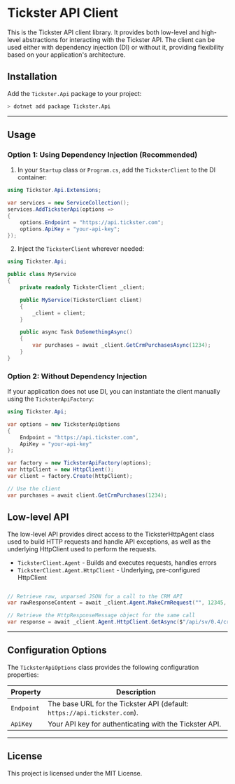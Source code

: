 # Tickster API Client

This is the Tickster API client library. It provides both low-level and high-level abstractions for interacting with the Tickster API. The client can be used either with dependency injection (DI) or without it, providing flexibility based on your application's architecture.

## Installation

Add the `Tickster.Api` package to your project:

```bash
> dotnet add package Tickster.Api
```

---

## Usage

### Option 1: Using Dependency Injection (Recommended)

1. In your `Startup` class or `Program.cs`, add the `TicksterClient` to the DI container:

```csharp
using Tickster.Api.Extensions;

var services = new ServiceCollection();
services.AddTicksterApi(options =>
{
    options.Endpoint = "https://api.tickster.com";
    options.ApiKey = "your-api-key";
});
```

2. Inject the `TicksterClient` wherever needed:

```csharp
using Tickster.Api;

public class MyService
{
    private readonly TicksterClient _client;

    public MyService(TicksterClient client)
    {
        _client = client;
    }

    public async Task DoSomethingAsync()
    {
        var purchases = await _client.GetCrmPurchasesAsync(1234);
    }
}
```

### Option 2: Without Dependency Injection

If your application does not use DI, you can instantiate the client manually using the `TicksterApiFactory`:

```csharp
using Tickster.Api;

var options = new TicksterApiOptions
{
    Endpoint = "https://api.tickster.com",
    ApiKey = "your-api-key"
};

var factory = new TicksterApiFactory(options);
var httpClient = new HttpClient();
var client = factory.Create(httpClient);

// Use the client
var purchases = await client.GetCrmPurchases(1234);
```

## Low-level API

The low-level API provides direct access to the TicksterHttpAgent class used to build HTTP requests and handle API exceptions, as well as the underlying HttpClient used to perform the requests.

 * `TicksterClient.Agent` - Builds and executes requests, handles errors
 * `TicksterClient.Agent.HttpClient` - Underlying, pre-configured HttpClient

```csharp

// Retrieve raw, unparsed JSON for a call to the CRM API
var rawResponseContent = await _client.Agent.MakeCrmRequest("", 12345, 100, "sv");

// Retrieve the HttpResponseMessage object for the same call
var response = await _client.Agent.HttpClient.GetAsync($"/api/sv/0.4/crm/{_client.Options.EogRequestCode}/12345/100?key={_client.Options.ApiKey}");


```

---

## Configuration Options
The `TicksterApiOptions` class provides the following configuration properties:

| Property | Description |
|----------|-------------|
| `Endpoint` | The base URL for the Tickster API (default: `https://api.tickster.com`). |
| `ApiKey`   | Your API key for authenticating with the Tickster API. |

---

## License

This project is licensed under the MIT License.

